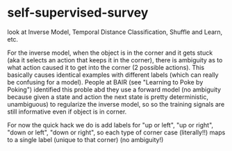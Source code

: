 # self-supervised-survey
look at Inverse Model, Temporal Distance Classification, Shuffle and Learn, etc.


For the inverse model, when the object is in the corner and it gets stuck (aka it selects an action that keeps it in the corner), there is ambiguity as to what action caused it to get into the corner (2 possible actions). This basically causes identical examples with different labels (which can really be confusing for a model). People at BAIR (see "Learning to Poke by Poking") identified this proble abd they use a forward model (no ambiguity because given a state and action the next state is pretty deterministic, unambiguous) to regularize the inverse model, so  so the training signals are still informative even if object is in corner.

For now the quick hack we do is add labels for "up or left", "up or right", "down or left", "down or right", so each type of corner case (literally!!) maps to a single label (unique to that corner) (no ambiguity!)